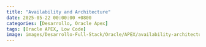 ```yaml
---
title: "Availability and Architecture"
date: 2025-05-22 00:00:00 +0800
categories: [Desarrollo, Oracle Apex]
tags: [Oracle APEX, Low Code]
image: images/Desarrollo-Full-Stack/Oracle/APEX/availability-architecture.jpg
---
```

